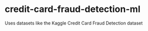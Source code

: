 # credit-card-fraud-detection-ml
 Uses datasets like the Kaggle Credit Card Fraud Detection dataset  
